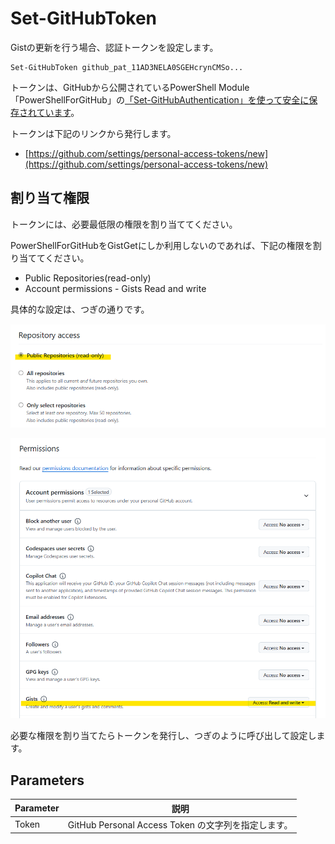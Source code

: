 # Set-GitHubToken

Gistの更新を行う場合、認証トークンを設定します。

```pwsh
Set-GitHubToken github_pat_11AD3NELA0SGEHcrynCMSo...
```

トークンは、GitHubから公開されているPowerShell Module「PowerShellForGitHub」の[「Set-GitHubAuthentication」を使って安全に保存されています](https://github.com/nuitsjp/GistGet/blob/37cc27b3cf0a23e63eb91497cadcdb5ccac9f66a/src/Public/Set-GitHubToken.ps1#L40)。

トークンは下記のリンクから発行します。

- [https://github.com/settings/personal-access-tokens/new](https://github.com/settings/personal-access-tokens/new)

## 割り当て権限

トークンには、必要最低限の権限を割り当ててください。

PowerShellForGitHubをGistGetにしか利用しないのであれば、下記の権限を割り当ててください。

- Public Repositories(read-only)
- Account permissions - Gists Read and write

具体的な設定は、つぎの通りです。

![](../images/repository-access.png)


![](../images/account-permissions.png)

必要な権限を割り当てたらトークンを発行し、つぎのように呼び出して設定します。

## Parameters

|Parameter|説明|
|--|--|
|Token|GitHub Personal Access Token の文字列を指定します。|


